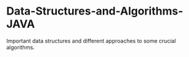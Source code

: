 # Data-Structures-and-Algorithms-JAVA
Important data structures and different approaches to some crucial algorithms. 
